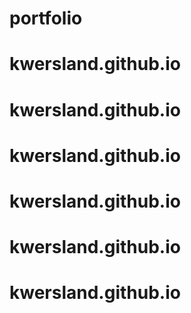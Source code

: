 # portfolio
# kwersland.github.io
# kwersland.github.io
# kwersland.github.io
# kwersland.github.io
# kwersland.github.io
# kwersland.github.io
